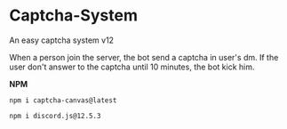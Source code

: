 # Captcha-System
An easy captcha system v12

When a person join the server, the bot send a captcha in user's dm. If the user don't answer to the captcha until 10 minutes, the bot kick him.

**NPM**

`npm i captcha-canvas@latest`

`npm i discord.js@12.5.3`
